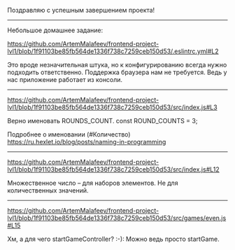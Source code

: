 Поздравляю с успешным завершением проекта!

---

Небольшое домашнее задание:

https://github.com/ArtemMalafeev/frontend-project-lvl1/blob/1f91103be85fb564de1336f738c7259ceb150d53/.eslintrc.yml#L2

Это вроде незначительная штука, но к конфигурированию всегда нужно подходить ответственно. Поддержка браузера нам не требуется. Ведь у нас приложение работает из консоли.

---

https://github.com/ArtemMalafeev/frontend-project-lvl1/blob/1f91103be85fb564de1336f738c7259ceb150d53/src/index.js#L3

Верно именовать ROUNDS_COUNT.
const ROUND_COUNTS = 3;

Подробнее о именовании (#Количество) https://ru.hexlet.io/blog/posts/naming-in-programming

---

https://github.com/ArtemMalafeev/frontend-project-lvl1/blob/1f91103be85fb564de1336f738c7259ceb150d53/src/index.js#L12

Множественное число – для наборов элементов. Не для количественных значений.

---

https://github.com/ArtemMalafeev/frontend-project-lvl1/blob/1f91103be85fb564de1336f738c7259ceb150d53/src/games/even.js#L15

Хм, а для чего startGameController? :-):
Можно ведь просто startGame.
